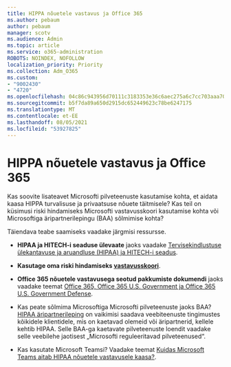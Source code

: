 ```yaml
---
title: HIPPA nõuetele vastavus ja Office 365
ms.author: pebaum
author: pebaum
manager: scotv
ms.audience: Admin
ms.topic: article
ms.service: o365-administration
ROBOTS: NOINDEX, NOFOLLOW
localization_priority: Priority
ms.collection: Adm_O365
ms.custom:
- "9002430"
- "4720"
ms.openlocfilehash: 04c86c943956d70111c3183353e36c6aec275a6c7cc703aaa704de7b16298945
ms.sourcegitcommit: b5f7da89a650d2915dc652449623c78be6247175
ms.translationtype: MT
ms.contentlocale: et-EE
ms.lasthandoff: 08/05/2021
ms.locfileid: "53927825"
---
```

# <a name="hippa-compliance-and-office-365"></a>HIPPA nõuetele vastavus ja Office 365

Kas soovite lisateavet Microsofti pilveteenuste kasutamise kohta, et aidata kaasa HIPPA turvalisuse ja privaatsuse nõuete täitmisele?  Kas teil on küsimusi riski hindamiseks Microsofti vastavusskoori kasutamise kohta või Microsoftiga äripartnerilepingu (BAA) sõlmimise kohta?  

Täiendava teabe saamiseks vaadake järgmisi ressursse.

- **HIPAA ja HITECH-i seaduse ülevaate** jaoks vaadake [Tervisekindlustuse ülekantavuse ja aruandluse (HIPAA) ja HITECH-i seadus](https://docs.microsoft.com/microsoft-365/compliance/offering-hipaa-hitech?view=o365-worldwide).

- **Kasutage oma riski hindamiseks [vastavusskoori](https://docs.microsoft.com/microsoft-365/compliance/offering-hipaa-hitech?view=o365-worldwide#use-microsoft-compliance-score-to-assess-your-risk)**.

- **Office 365 nõuetele vastavusega seotud pakkumiste dokumendi** jaoks vaadake teemat [Office 365, Office 365 U.S. Government ja Office 365 U.S. Government Defense](https://go.microsoft.com/fwlink/p/?LinkID=2077751).

- Kas peate sõlmima Microsoftiga Microsofti pilveteenuste jaoks BAA? [HIPAA äripartnerileping](https://aka.ms/BAA) on vaikimisi saadava veebiteenuste tingimustes kõikidele klientidele, mis on kaetavad olemeid või äripartnerid, kellele kehtib HIPAA. Selle BAA-ga kaetavate pilveteenuste loendit vaadake selle veebilehe jaotisest „Microsofti reguleeritavad pilveteenused“.

- Kas kasutate Microsoft Teamsi? Vaadake teemat [Kuidas Microsoft Teams aitab HIPAA nõuetele vastavusele kaasa?](https://www.microsoft.com/microsoft-365/blog/2019/04/30/white-paper-microsoft-teams-healthcare-providers-hipaa-compliance/).

